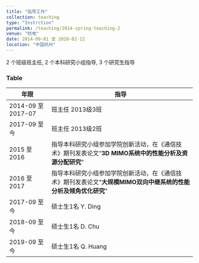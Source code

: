 ```yaml
---
title: "指导工作"
collection: teaching
type: "Instrction"
permalink: /teaching/2014-spring-teaching-2
venue: "杭电"
date: 2014-09-01 至 2020-02-12
location: "中国杭州"
---
```

2 个班级班主任, 2 个本科研究小组指导,   3 个研究生指导


### Table

| 年限                 | 指导                                                         |
| ---------------- | -----------------------------------------------|
| 2014-09 至 2017-07      | 班主任   2013级3班 |
| 2017-09 至今    | 班主任   2013级2班 |
| 2015 至2016            | 指导本科研究小组参加学院创新活动，在《通信技术》期刊发表论文“**3D MIMO系统中的性能分析及资源分配研究**” |
| 2016 至2017            | 指导本科研究小组参加学院创新活动，在《通信技术》期刊发表论文“**大规模MIMO双向中继系统的性能分析及倾角优化研究**” |
| 2017-09 至今     | 硕士生1名 Y. Ding |
| 2018-09 至今     | 硕士生1名 D. Chu |
| 2019-09 至今     | 硕士生1名 Q. Huang |